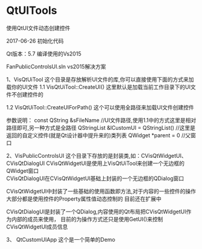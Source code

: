 # QtUITools
使用QtUI文件动态创建控件

2017-06-26 初始化代码

Qt版本：5.7
编译使用的Vs2015

FanPublicControlsUI.sln  vs2015解决方案

1、VisQtUiTool
这个目录是存放解析UI文件的库,你可以直接使用下面的方式来加载你的UI文件
  1.1 VisQtUiTool::CreateUI()
    这里默认是加载当前工作目录下的UI文件不创建控件的
    
  1.2 VisQtUiTool::CreateUIForPath()
    这个可以使用全路径来加载UI文件创建控件
   
  参数说明：
  const QString &sFileName                    //UI文件路径,使用1.1中的方式这里是相对路径即可,另一种方式是全路径
  QStringList &lCustomUI = QStringList()      //这里是返回的自定义控件(就是Qt设计器中提升来的)类列表
  QWidget *parent = 0                         //父窗口
  
  
2、VisPublicControlsUI
  这个目录下存放的是封装类,如：CVisQtWidgetUI、CVisQtDialogUI
  CVisQtWidgetUI是使用上VisQtUiTool来创建一个无边框的QWidget窗口  
  CVisQtDialogUI在CVisQtWidgetUI基础上封装的一个无边框的QDialog窗口
  
  CVisQtWidgetUI中封装了一些基础的使用函数即方法,对于内容的一些控件的操作大部分都是使用控件的Property属性值动态控制的
  目前还在扩展中
  
  CVisQtDialogUI是封装了一个QDialog,内容使用的Qt布局把CVisQtWidgetUI作为内部的成员来使用，
  目前的为操作方式还只是使用GetUI()来控制CVisQtWidgetUI成员信息
  
3、 QtCustomUIApp
  这个是一个简单的Demo
  
  
